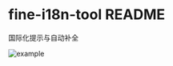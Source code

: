 # fine-i18n-tool README

国际化提示与自动补全

![example](https://github.com/likeke1997/fine-i18n-tool/images/example.gif)
